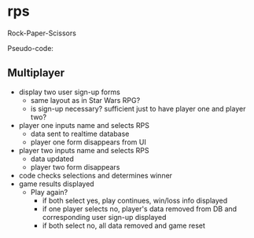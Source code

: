 # rps
Rock-Paper-Scissors


Pseudo-code:

## Multiplayer
 * display two user sign-up forms
    * same layout as in Star Wars RPG?
    * is sign-up necessary? sufficient just to have player one and player two?
 * player one inputs name and selects RPS
    * data sent to realtime database
    * player one form disappears from UI
 * player two inputs name and selects RPS
    * data updated
    * player two form disappears
 * code checks selections and determines winner
 * game results displayed
    * Play again?
        * if both select yes, play continues, win/loss info displayed
        * if one player selects no, player's data removed from DB and corresponding user sign-up displayed
        * if both select no, all data removed and game reset